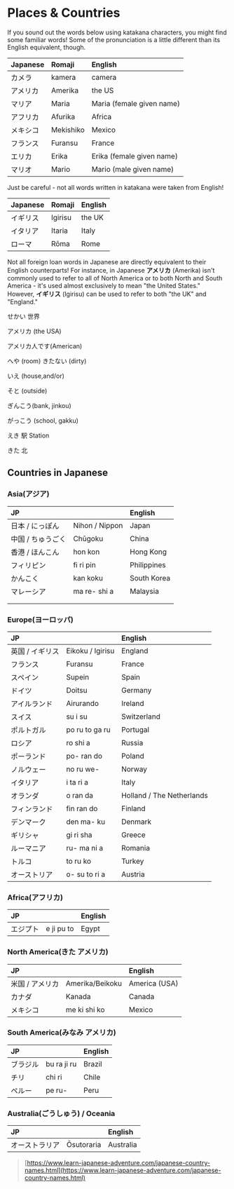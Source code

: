 # Places & Countries

If you sound out the words below using katakana characters, you might find some familiar words! Some of the pronunciation is a little different than its English equivalent, though.

| Japanese | Romaji | English |
| :--- | :--- | :--- |
| カメラ | kamera | camera |
| アメリカ | Amerika | the US |
| マリア | Maria | Maria \(female given name\) |
| アフリカ | Afurika | Africa |
| メキシコ | Mekishiko | Mexico |
| フランス | Furansu | France |
| エリカ | Erika | Erika \(female given name\) |
| マリオ | Mario | Mario \(male given name\) |

Just be careful - not all words written in katakana were taken from English!

| Japanese | Romaji | English |
| :--- | :--- | :--- |
| イギリス | Igirisu | the UK |
| イタリア | Itaria | Italy |
| ローマ | Rōma | Rome |

Not all foreign loan words in Japanese are directly equivalent to their English counterparts! For instance, in Japanese **アメリカ** \(Amerika\) isn't commonly used to refer to all of North America or to both North and South America - it's used almost exclusively to mean "the United States." However, **イギリス** \(Igirisu\) can be used to refer to both "the UK" and "England."

せかい 世界

アメリカ \(the USA\)

アメリカ人です\(American\)

へや \(room\) きたない \(dirty\)

いえ \(house,and/or\)

そと \(outside\)

ぎんこう\(bank, jinkou\)

がっこう \(school, gakku\)

えき 駅 Station

きた 北

## Countries in Japanese

### Asia\(アジア\)

| JP |  | English |
| :--- | :--- | :--- |
| 日本 / にっぽん | Nihon / Nippon | Japan |
| 中国 / ちゅうごく | Chūgoku | China |
| 香港 / ほんこん | hon kon | Hong Kong |
| フィリピン | fi ri pin | Philippines |
| かんこく | kan koku | South Korea |
| マレーシア | ma re- shi a | Malaysia |
|  |  |  |
|  |  |  |

### Europe\(ヨーロッパ\)

| JP |  | English |
| :--- | :--- | :--- |
| 英国 / イギリス | Eikoku / Igirisu | England |
| フランス | Furansu | France |
| スペイン | Supein | Spain |
| ドイツ | Doitsu | Germany |
| アイルランド | Airurando | Ireland |
| スイス | su i su | Switzerland |
| ポルトガル | po ru to ga ru | Portugal |
| ロシア | ro shi a | Russia |
| ポーランド | po- ran do | Poland |
| ノルウェー | no ru we- | Norway |
| イタリア | i ta ri a | Italy |
| オランダ | o ran da | Holland / The Netherlands |
| フィンランド | fin ran do | Finland |
| デンマーク | den ma- ku | Denmark |
| ギリシャ | gi ri sha | Greece |
| ルーマニア | ru- ma ni a | Romania |
| トルコ | to ru ko | Turkey |
| オーストリア | o- su to ri a | Austria |

### Africa\(アフリカ\)

| JP |  | English |
| :--- | :--- | :--- |
| エジプト | e ji pu to | Egypt |

### North America\(きた アメリカ\)

| JP |  | English |
| :--- | :--- | :--- |
| 米国 / アメリカ | Amerika/Beikoku | America \(USA\) |
| カナダ | Kanada | Canada |
| メキシコ | me ki shi ko | Mexico |

### South America\(みなみ アメリカ\)

| JP |  | English |
| :--- | :--- | :--- |
| ブラジル | bu ra ji ru | Brazil |
| チリ | chi ri | Chile |
| ペルー | pe ru- | Peru |

### Australia\(ごうしゅう\) / Oceania

| JP |  | English |
| :--- | :--- | :--- |
| オーストラリア | Ōsutoraria | Australia |

> [https://www.learn-japanese-adventure.com/japanese-country-names.html](https://www.learn-japanese-adventure.com/japanese-country-names.html)

